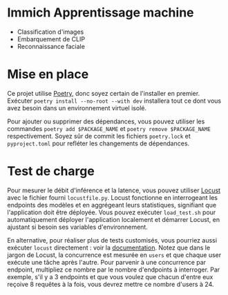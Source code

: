 # Immich Apprentissage machine

- Classification d'images
- Embarquement de CLIP
- Reconnaissance faciale

# Mise en place

Ce projet utilise [Poetry](https://python-poetry.org/docs/#installation), donc soyez certain de l'installer en premier.
Exécuter `poetry install --no-root --with dev` installera tout ce dont vous avez besoin dans un environnement virtuel isolé.

Pour ajouter ou supprimer des dépendances, vous pouvez utiliser les commandes `poetry add $PACKAGE_NAME` et `poetry remove $PACKAGE_NAME` respectivement.
Soyez sûr de commit les fichiers `poetry.lock` et `pyproject.toml` pour refléter les changements de dépendances.


# Test de charge

Pour mesurer le débit d'inférence et la latence, vous pouvez utiliser [Locust](https://locust.io/) avec le fichier fourni `locustfile.py`.
Locust fonctionne en interrogeant les endpoints des modèles et en aggrégeant leurs statistiques, signifiant que l'application doit être déployée.
Vous pouvez exécuter `load_test.sh` pour automatiquement déployer l'application localement et démarrer Locust, en ajustant si besoin ses variables d'environnement.

En alternative, pour réaliser plus de tests customisés, vous pourriez aussi exécuter `locust` directement : voir la [documentation](https://docs.locust.io/en/stable/index.html). Notez que dans le jargon de Locust, la concurrence est mesurée en `users` et que chaque user exécute une tâche après l'autre. Pour parvenir à une concurrence par endpoint, multipliez ce nombre par le nombre d'endpoints à interroger. Par exemple, s'il y a 3 endpoints et que vous voulez que chacun d'entre eux reçoive 8 requêtes à la fois, vous devrez mettre ce nombre d'users à 24.
